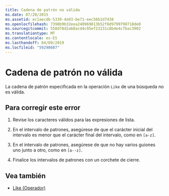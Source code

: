 ```yaml
---
title: Cadena de patrón no válida
ms.date: 07/20/2015
ms.assetid: ec1aecdb-5339-4a93-be71-eec56b1d7438
ms.openlocfilehash: 7390b9b32eea248969813b52f8d9799798718de0
ms.sourcegitcommit: 558d78d2a68acd4c95ef23231c8b4e4c7bac3902
ms.translationtype: MT
ms.contentlocale: es-ES
ms.lasthandoff: 04/09/2019
ms.locfileid: "59298687"
---
```

# <a name="invalid-pattern-string"></a>Cadena de patrón no válida
La cadena de patrón especificada en la operación `Like` de una búsqueda no es válida.  
  
## <a name="to-correct-this-error"></a>Para corregir este error  
  
1. Revise los caracteres válidos para las expresiones de lista.  
  
2. En el intervalo de patrones, asegúrese de que el carácter inicial del intervalo es menor que el carácter final del intervalo, como en `[a-z]`.  
  
3. En el intervalo de patrones, asegúrese de que no hay varios guiones uno junto a otro, como en `[a--z]`.  
  
4. Finalice los intervalos de patrones con un corchete de cierre.  
  
## <a name="see-also"></a>Vea también

- [Like (Operador)](../../visual-basic/language-reference/operators/like-operator.md)
